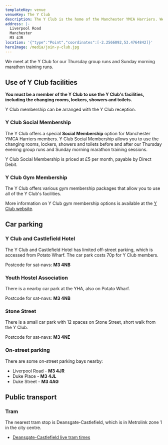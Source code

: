 ```yaml
---
templateKey: venue
venueKey: The Y Club
description: The Y Club is the home of the Manchester YMCA Harriers. We start our group runs and marathon training runs here and it is also the venue for our AGM
address: |-
  Liverpool Road
  Manchester
  M3 4JR
location: '{"type":"Point","coordinates":[-2.2566092,53.4764842]}'
heroImage: /media/join-y-club.jpg
---
```

We meet at the Y Club for our Thursday group runs and Sunday 
morning marathon training runs.

## Use of Y Club facilities

**You must be a member of the Y Club to use the Y Club's
facilities, including the changing rooms, lockers, showers and
toilets.**

Y Club membership can be arranged with the Y Club reception.

### Y Club Social Membership

The Y Club offers a special **Social Membership**
option for Manchester YMCA Harriers members. Y Club Social
Membership allows you to use the changing rooms, lockers,
showers and toilets before and after our Thursday evening
group runs and Sunday morning marathon training sessions.

Y Club Social Membership is priced at £5 per month, payable by
Direct Debit.

### Y Club Gym Membership

The Y Club offers various gym membership packages that allow
you to use all of the Y Club's facilities.

More information on Y Club gym membership options is available
at the [Y Club website](https://www.yclub.org.uk).

## Car parking

### Y Club and Castlefield Hotel

The Y Club and Castlefield Hotel has limited off-street parking, which is accessed from Potato Wharf. The car park costs 70p for Y Club members.

Postcode for sat-navs: **M3 4NB**

### Youth Hostel Association

There is a nearby car park at the YHA, also on Potato Wharf.

Postcode for sat-navs: **M3 4NB**

### Stone Street

There is a small car park with 12 spaces on Stone Street, short walk from the Y Club.

Postcode for sat-navs: **M3 4NE**

### On-street parking

There are some on-street parking bays nearby:

* Liverpool Road - **M3 4JR**
* Duke Place - **M3 4JL**
* Duke Street - **M3 4AG**

## Public transport

### Tram

The nearest tram stop is Deansgate-Castlefield, which is in Metrolink zone 1 in the city centre.

* [Deansgate-Castlefield live tram times](https://tfgm.com/public-transport/tram/stops/deansgate-castlefield-tram)

